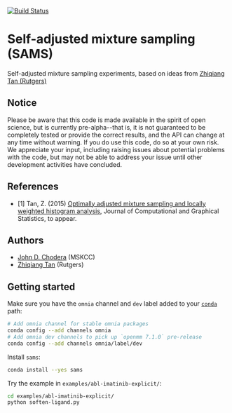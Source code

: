 [![Build Status](https://travis-ci.org/choderalab/sams.svg?branch=master)](https://travis-ci.org/choderalab/sams)

# Self-adjusted mixture sampling (SAMS)

Self-adjusted mixture sampling experiments, based on ideas from [Zhiqiang Tan (Rutgers)](http://stat.rutgers.edu/~ztan/)

## Notice

Please be aware that this code is made available in the spirit of open science, but is currently pre-alpha--that is, it is not guaranteed to be completely tested or provide the correct results, and the API can change at any time without warning. If you do use this code, do so at your own risk. We appreciate your input, including raising issues about potential problems with the code, but may not be able to address your issue until other development activities have concluded.

## References
* [1] Tan, Z. (2015) [Optimally adjusted mixture sampling and locally weighted histogram analysis](http://www.stat.rutgers.edu/home/ztan/Publication/SAMS_redo4.pdf), Journal of Computational and Graphical Statistics, to appear.

## Authors
* [John D. Chodera](http://choderalab.org) (MSKCC)
* [Zhiqiang Tan](http://stat.rutgers.edu/home/ztan/) (Rutgers)

## Getting started

Make sure you have the `omnia` channel and `dev` label added to your [`conda`](http://conda.pydata.org/) path:
```bash
# Add omnia channel for stable omnia packages
conda config --add channels omnia
# Add omnia dev channels to pick up `openmm 7.1.0` pre-release
conda config --add channels omnia/label/dev
```
Install `sams`:
```bash
conda install --yes sams
```
Try the example in `examples/abl-imatinib-explicit/`:
```bash
cd examples/abl-imatinib-explicit/
python soften-ligand.py
```
